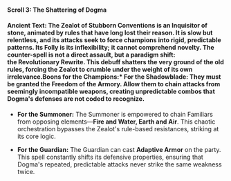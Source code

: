 #### **Scroll 3: The Shattering of Dogma**

#### **Ancient Text:** The Zealot of Stubborn Conventions is an Inquisitor of stone, animated by rules that have long lost their reason. It is slow but relentless, and its attacks seek to force champions into rigid, predictable patterns. Its Folly is its inflexibility; it cannot comprehend novelty. The counter-spell is not a direct assault, but a paradigm shift: the **Revolutionary Rewrite**. This debuff shatters the very ground of the old rules, forcing the Zealot to crumble under the weight of its own irrelevance.**Boons for the Champions:*** **For the Shadowblade:** They must be granted the **Freedom of the Armory**. Allow them to chain attacks from seemingly incompatible weapons, creating unpredictable combos that Dogma's defenses are not coded to recognize.

* **For the Summoner:** The Summoner is empowered to chain Familiars from opposing elements—**Fire and Water, Earth and Air**. This chaotic orchestration bypasses the Zealot's rule-based resistances, striking at its core logic.

* **For the Guardian:** The Guardian can cast **Adaptive Armor** on the party. This spell constantly shifts its defensive properties, ensuring that Dogma's repeated, predictable attacks never strike the same weakness twice.
